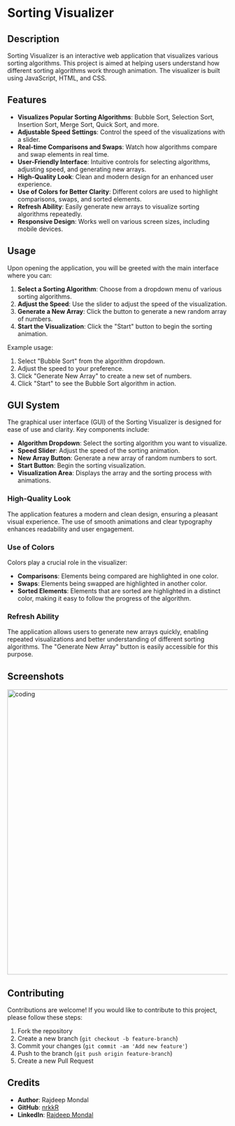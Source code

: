 # Sorting Visualizer

## Description
Sorting Visualizer is an interactive web application that visualizes various sorting algorithms. This project is aimed at helping users understand how different sorting algorithms work through animation. The visualizer is built using JavaScript, HTML, and CSS.

## Features
- **Visualizes Popular Sorting Algorithms**: Bubble Sort, Selection Sort, Insertion Sort, Merge Sort, Quick Sort, and more.
- **Adjustable Speed Settings**: Control the speed of the visualizations with a slider.
- **Real-time Comparisons and Swaps**: Watch how algorithms compare and swap elements in real time.
- **User-Friendly Interface**: Intuitive controls for selecting algorithms, adjusting speed, and generating new arrays.
- **High-Quality Look**: Clean and modern design for an enhanced user experience.
- **Use of Colors for Better Clarity**: Different colors are used to highlight comparisons, swaps, and sorted elements.
- **Refresh Ability**: Easily generate new arrays to visualize sorting algorithms repeatedly.
- **Responsive Design**: Works well on various screen sizes, including mobile devices.


## Usage
Upon opening the application, you will be greeted with the main interface where you can:

1. **Select a Sorting Algorithm**: Choose from a dropdown menu of various sorting algorithms.
2. **Adjust the Speed**: Use the slider to adjust the speed of the visualization.
3. **Generate a New Array**: Click the button to generate a new random array of numbers.
4. **Start the Visualization**: Click the "Start" button to begin the sorting animation.

Example usage:

1. Select "Bubble Sort" from the algorithm dropdown.
2. Adjust the speed to your preference.
3. Click "Generate New Array" to create a new set of numbers.
4. Click "Start" to see the Bubble Sort algorithm in action.

## GUI System
The graphical user interface (GUI) of the Sorting Visualizer is designed for ease of use and clarity. Key components include:

- **Algorithm Dropdown**: Select the sorting algorithm you want to visualize.
- **Speed Slider**: Adjust the speed of the sorting animation.
- **New Array Button**: Generate a new array of random numbers to sort.
- **Start Button**: Begin the sorting visualization.
- **Visualization Area**: Displays the array and the sorting process with animations.

### High-Quality Look
The application features a modern and clean design, ensuring a pleasant visual experience. The use of smooth animations and clear typography enhances readability and user engagement.

### Use of Colors
Colors play a crucial role in the visualizer:
- **Comparisons**: Elements being compared are highlighted in one color.
- **Swaps**: Elements being swapped are highlighted in another color.
- **Sorted Elements**: Elements that are sorted are highlighted in a distinct color, making it easy to follow the progress of the algorithm.

### Refresh Ability
The application allows users to generate new arrays quickly, enabling repeated visualizations and better understanding of different sorting algorithms. The "Generate New Array" button is easily accessible for this purpose.

## Screenshots
<img align="center" alt="coding" width="650" src="https://github.com/nrkkR/Python_Sorting-Visualizer/blob/main/sorting%20visualizer.png">

## Contributing
Contributions are welcome! If you would like to contribute to this project, please follow these steps:

1. Fork the repository
2. Create a new branch (`git checkout -b feature-branch`)
3. Commit your changes (`git commit -am 'Add new feature'`)
4. Push to the branch (`git push origin feature-branch`)
5. Create a new Pull Request

## Credits

- **Author**: Rajdeep Mondal
- **GitHub**: [nrkkR](https://github.com/nrkkR)
- **LinkedIn**: [Rajdeep Mondal](https://www.linkedin.com/in/rajdeep-mondal)


